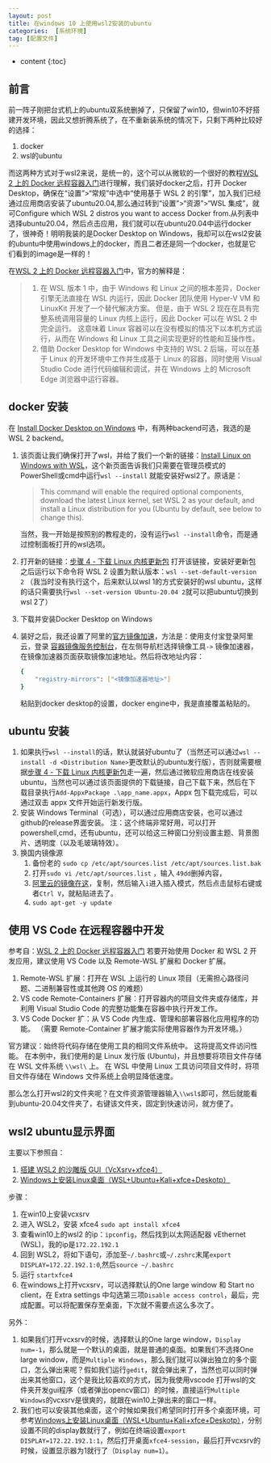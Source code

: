 ```yaml
---
layout: post
title: 在windows 10 上使用wsl2安装的ubuntu
categories:  [系统环境]
tag: [配置文件]
---
```


* content
{:toc}

## 前言
前一阵子刚把台式机上的ubuntu双系统删掉了，只保留了win10，但win10不好搭建开发环境，因此又想折腾系统了，在不重新装系统的情况下，只剩下两种比较好的选择：
1. docker
2. wsl的ubuntu

而这两种方式对于wsl2来说，是统一的，这个可以从微软的一个很好的教程[WSL 2 上的 Docker 远程容器入门](https://docs.microsoft.com/zh-cn/windows/wsl/tutorials/wsl-containers)进行理解，我们装好docker之后，打开 Docker Desktop，确保在“设置”>“常规”中选中“使用基于 WSL 2 的引擎”，加入我们已经通过应用商店安装了ubuntu20.04,那么通过转到“设置”>“资源”>“WSL 集成”，就可Configure which WSL 2 distros you want to access Docker from.从列表中选择ubuntu20.04，然后点击应用，我们就可以在ubuntu20.04中运行docker了，很神奇！明明我装的是Docker Desktop on Windows，我却可以在wsl2安装的ubuntu中使用windows上的docker，而且二者还是同一个docker，也就是它们看到的image是一样的！

在[WSL 2 上的 Docker 远程容器入门](https://docs.microsoft.com/zh-cn/windows/wsl/tutorials/wsl-containers)中，官方的解释是：
> 1. 在 WSL 版本 1 中，由于 Windows 和 Linux 之间的根本差异，Docker 引擎无法直接在 WSL 内运行，因此 Docker 团队使用 Hyper-V VM 和 LinuxKit 开发了一个替代解决方案。 但是，由于 WSL 2 现在在具有完整系统调用容量的 Linux 内核上运行，因此 Docker 可以在 WSL 2 中完全运行。 这意味着 Linux 容器可以在没有模拟的情况下以本机方式运行，从而在 Windows 和 Linux 工具之间实现更好的性能和互操作性。
>  1. 借助 Docker Desktop for Windows 中支持的 WSL 2 后端，可以在基于 Linux 的开发环境中工作并生成基于 Linux 的容器，同时使用 Visual Studio Code 进行代码编辑和调试，并在 Windows 上的 Microsoft Edge 浏览器中运行容器。


## docker 安装
在 [Install Docker Desktop on Windows](https://docs.docker.com/desktop/windows/install/) 中，有两种backend可选，我选的是WSL 2 backend。
1. 该页面让我们确保打开了wsl，并给了我们一个新的链接：[Install Linux on Windows with WSL](https://docs.microsoft.com/en-us/windows/wsl/install)，这个新页面告诉我们只需要在管理员模式的PowerShell或cmd中运行`wsl --install` 就能安装好wsl2了。原话是：
    >This command will enable the required optional components, download the latest Linux kernel, set WSL 2 as your default, and install a Linux distribution for you (Ubuntu by default, see below to change this).

    当然，我一开始是按照别的教程走的，没有运行`wsl --install`命令，而是通过控制面板打开的wsl选项。
1.  打开新的链接：[步骤 4 - 下载 Linux 内核更新包](https://docs.microsoft.com/zh-cn/windows/wsl/install-manual#step-4---download-the-linux-kernel-update-package) 打开该链接，安装好更新包之后运行以下命令将 WSL 2 设置为默认版本：`wsl --set-default-version 2` （我当时没有执行这个，后来默认以wsl 1的方式安装好的wsl ubuntu，这样的话只需要执行`wsl --set-version Ubuntu-20.04 2`就可以把ubuntu切换到wsl 2了）
1. 下载并安装Docker Desktop on Windows
1. 装好之后，我还设置了阿里的[官方镜像加速](https://help.aliyun.com/document_detail/60750.html)，方法是：使用支付宝登录阿里云，登录 [容器镜像服务控制台](https://cr.console.aliyun.com/cn-hangzhou/instances)，在左侧导航栏选择镜像工具`->` 镜像加速器，在镜像加速器页面获取镜像加速地址。然后将改地址内容：
    ```sh
    {
        "registry-mirrors": ["<镜像加速器地址>"]
    }            
    ```
    粘贴到docker desktop的设置，docker engine中，我是直接覆盖粘贴的。


## ubuntu 安装
1. 如果执行`wsl --install`的话，默认就装好ubuntu了（当然还可以通过`wsl --install -d <Distribution Name>`更改默认的ubuntu发行版），否则就需要根据[步骤 4 - 下载 Linux 内核更新包](https://docs.microsoft.com/zh-cn/windows/wsl/install-manual#step-4---download-the-linux-kernel-update-package)走一遍，然后通过微软应用商店在线安装ubuntu，当然也可以通过该页面提供的下载链接，自己下载下来，然后在下载目录执行`Add-AppxPackage .\app_name.appx`，Appx 包下载完成后，可以通过双击 appx 文件开始运行新发行版。
1. 安装 Windows Terminal（可选），可以通过应用商店安装，也可以通过github的release界面安装。
    注：这个终端非常好用，可以打开powershell,cmd，还有ubuntu，还可以给这三种窗口分别设置主题、背景图片、透明度（以及毛玻璃特效）。
1. 换国内镜像源
    1. 备份老的 `sudo cp /etc/apt/sources.list /etc/apt/sources.list.bak`
    1. 打开`sudo vi /etc/apt/sources.list` ，输入 `49dd`删掉内容，
    1. [阿里云的镜像在这](https://developer.aliyun.com/mirror/ubuntu)，复制，然后输入`i`进入插入模式，然后点击鼠标右键或者`Ctrl V`，就粘贴进去了。
    1. `sudo apt-get -y update`

## 使用 VS Code 在远程容器中开发
参考自：[WSL 2 上的 Docker 远程容器入门](https://docs.microsoft.com/zh-cn/windows/wsl/tutorials/wsl-containers)
若要开始使用 Docker 和 WSL 2 开发应用，建议使用 VS Code 以及 Remote-WSL 扩展和 Docker 扩展。
1. Remote-WSL 扩展：打开在 WSL 上运行的 Linux 项目（无需担心路径问题、二进制兼容性或其他跨 OS 的难题）
1. VS code Remote-Containers 扩展：打开容器内的项目文件夹或存储库，并利用 Visual Studio Code 的完整功能集在容器中执行开发工作。
1. VS Code Docker 扩：从 VS Code 内生成、管理和部署容器化应用程序的功能。 （需要 Remote-Container 扩展才能实际使用容器作为开发环境。）

官方建议：始终将代码存储在使用工具的相同文件系统中。 这将提高文件访问性能。 在本例中，我们使用的是 Linux 发行版 (Ubuntu)，并且想要将项目文件存储在 WSL 文件系统 `\\wsl\` 上。 在 WSL 中使用 Linux 工具访问项目文件时，将项目文件存储在 Windows 文件系统上会明显降低速度。

那么怎么打开wsl2的文件夹呢？在文件资源管理器输入`\\wsl$`即可，然后就能看到ubuntu-20.04文件夹了，右键该文件夹，固定到快速访问，就方便了。

## wsl2 ubuntu显示界面
主要以下参照自：
1. [搭建 WSL2 的沙雕版 GUI（VcXsrv+xfce4）](https://zhuanlan.zhihu.com/p/165660907)
1. [Windows上安装Linux桌面（WSL+Ubuntu+Kali+xfce+Deskotp）](https://zhuanlan.zhihu.com/p/473445038)


步骤：
1. 在win10上安装vcxsrv
1. 进入 WSL2，安装 xfce4 `sudo apt install xfce4`
1. 查看win10上的wsl2 的ip：`ipconfig`，然后找到以太网适配器 vEthernet (WSL)，我的ip是`172.22.192.1`
1. 回到 WSL2，将如下语句，添加至`~/.bashrc`或`~/.zshrc`末尾`export DISPLAY=172.22.192.1:0`,然后`source ~/.bashrc`
1. 运行 `startxfce4`
1. 在windows上打开vcxsrv，可以选择默认的One large window 和 Start no client，在 Extra settings 中勾选第三项`Disable access control`，最后，完成配置。可以将配置保存至桌面，下次就不需要点这么多次了。

另外：
1. 如果我们打开vcxsrv的时候，选择默认的One large window，`Display num=-1`，那么就是一个默认的桌面，就是普通的桌面。如果我们不选择One large window，而是`Multiple Windows`，那么我们就可以弹出独立的多个窗口，怎么弹出来呢？假如我们运行`gedit`，就会弹出来了，当然也可以同时弹出来其他窗口，这个是我比较喜欢的方式，因为我使用vscode 打开wsl的文件夹开发gui程序（或者弹出opencv窗口）的时候，直接运行`Multiple Windows`的vcxsrv是很爽的，就跟在win10上弹出来的窗口一样。
1. 我们也可以安装其他桌面，这个时候如果我们希望同时打开多个桌面环境，可参考[Windows上安装Linux桌面（WSL+Ubuntu+Kali+xfce+Deskotp）](https://zhuanlan.zhihu.com/p/473445038)，分别设置不同的display数就行了，例如在终端设置`export DISPLAY=172.22.192.1:1`，然后打开桌面`xfce4-session`，最后打开vcxsrv的时候，设置显示器为1就行了（`Display num=1`）。